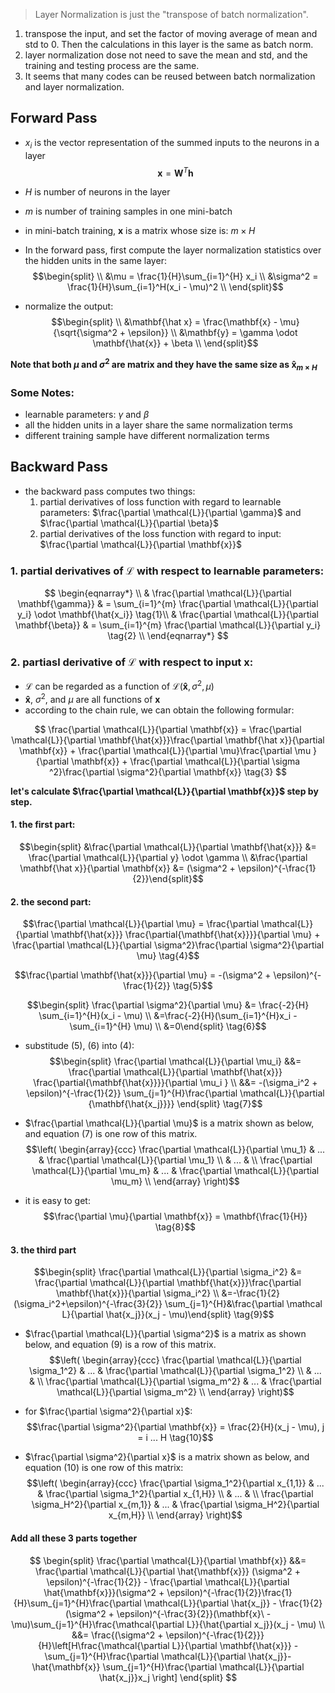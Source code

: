 > Layer Normalization is just the "transpose of batch normalization".

1. transpose the input, and set the factor of moving average of mean and std to 0. Then the calculations in this layer is the same as batch norm.
2. layer normalization dose not need to save the mean and std, and the training and testing process are the same.
3. It seems that many codes can be reused between batch normalization and layer normalization.

## Forward Pass
- $x_i$ is the vector representation of the summed inputs to the neurons in a layer
$$\mathbf{x} = \mathbf{W}^T\mathbf{h}$$
- $H$ is number of neurons in the layer
- $m$ is number of training samples in one mini-batch
- in mini-batch training, $\mathbf{x}$ is a matrix whose size is: $m \times H$

- In the forward pass, first compute the layer normalization statistics over the hidden units in the same layer:
$$\begin{split} \\
&\mu = \frac{1}{H}\sum_{i=1}^{H} x_i \\
&\sigma^2 = \frac{1}{H}\sum_{i=1}^H(x_i - \mu)^2 \\
\end{split}$$

- normalize the output:
$$\begin{split} \\
&\mathbf{\hat x} = \frac{\mathbf{x} - \mu}{\sqrt{\sigma^2 + \epsilon}} \\
&\mathbf{y} = \gamma \odot \mathbf{\hat{x}} + \beta \\
\end{split}$$

**Note that both $\mu$ and $\sigma^2$ are matrix and they have the same size as $\mathbf{\hat{x}}_{m \times H}$**

### Some Notes:
- learnable parameters: $\gamma$ and $\beta$
- all the hidden units in a layer share the same normalization terms
- different training sample have different normalization terms

## Backward Pass
- the backward pass computes two things:
     1. partial derivatives of loss function with regard to learnable parameters: $\frac{\partial \mathcal{L}}{\partial \gamma}$ and $\frac{\partial \mathcal{L}}{\partial \beta}$
     2. partial derivatives of the loss function with regard to input: $\frac{\partial \mathcal{L}}{\partial \mathbf{x}}$

### 1. partial derivatives of $\mathcal{\mathcal{L}}$ with respect to learnable parameters:
$$
\begin{eqnarray*} \\
& \frac{\partial \mathcal{L}}{\partial \mathbf{\gamma}} & = \sum_{i=1}^{m} \frac{\partial \mathcal{L}}{\partial y_i} \odot \mathbf{\hat{x_i}} \tag{1}\\
& \frac{\partial \mathcal{L}}{\partial \mathbf{\beta}} & = \sum_{i=1}^{m} \frac{\partial \mathcal{L}}{\partial y_i} \tag{2} \\
\end{eqnarray*}
$$

### 2. partiasl derivative of $\mathcal{L}$ with respect to input $\mathbf{x}$:
- $\mathcal{L}$ can be regarded as a function of $\mathcal{L}(\mathbf{\hat{x}}, \sigma^2, \mu)$
- $\mathbf{\hat{x}}$, $\sigma^2$, and $\mu$ are all functions of $\mathbf{x}$
- according to the chain rule, we can obtain the following formular:

$$
\frac{\partial \mathcal{L}}{\partial \mathbf{x}} = \frac{\partial \mathcal{L}}{\partial \mathbf{\hat{x}}}\frac{\partial \mathbf{\hat x}}{\partial \mathbf{x}} + \frac{\partial \mathcal{L}}{\partial \mu}\frac{\partial \mu }{\partial \mathbf{x}} + \frac{\partial \mathcal{L}}{\partial \sigma ^2}\frac{\partial \sigma^2}{\partial \mathbf{x}}
\tag{3}
$$

**let's calculate $\frac{\partial \mathcal{L}}{\partial \mathbf{x}}$ step by step.**

#### 1. the first part:
$$\begin{split}
&\frac{\partial \mathcal{L}}{\partial \mathbf{\hat{x}}} &= \frac{\partial \mathcal{L}}{\partial y} \odot \gamma \\
&\frac{\partial \mathbf{\hat x}}{\partial \mathbf{x}} &= (\sigma^2 + \epsilon)^{-\frac{1}{2}}\end{split}$$

#### 2. the second part:

$$\frac{\partial \mathcal{L}}{\partial \mu} = \frac{\partial \mathcal{L}}{\partial \mathbf{\hat{x}}} \frac{\partial{\mathbf{\hat{x}}}}{\partial \mu} + \frac{\partial \mathcal{L}}{\partial \sigma^2}\frac{\partial \sigma^2}{\partial \mu} \tag{4}$$

$$\frac{\partial \mathbf{\hat{x}}}{\partial \mu} =  -(\sigma^2 + \epsilon)^{-\frac{1}{2}}
\tag{5}$$

$$\begin{split}
\frac{\partial \sigma^2}{\partial \mu} &= \frac{-2}{H} \sum_{i=1}^{H}(x_i - \mu) \\
&=\frac{-2}{H}(\sum_{i=1}^{H}x_i - \sum_{i=1}^{H} \mu) \\
&=0\end{split} \tag{6}$$

- substitude $(5)$, $(6)$ into $(4)$:
$$\begin{split}
\frac{\partial \mathcal{L}}{\partial \mu_i} &&= \frac{\partial \mathcal{L}}{\partial \mathbf{\hat{x}}} \frac{\partial{\mathbf{\hat{x}}}}{\partial \mu_i } \\
&&=  -(\sigma_i^2 + \epsilon)^{-\frac{1}{2}} \sum_{j=1}^{H}\frac{\partial \mathcal{L}}{\partial {\mathbf{\hat{x_j}}}}
\end{split} \tag{7}$$

- $\frac{\partial \mathcal{L}}{\partial \mu}$ is a matrix shown as below, and equation ($7$) is one row of this matrix.
$$\left(
\begin{array}{ccc}
\frac{\partial \mathcal{L}}{\partial \mu_1} & ... & \frac{\partial \mathcal{L}}{\partial \mu_1} \\
 & ... &  \\
\frac{\partial \mathcal{L}}{\partial \mu_m} & ... & \frac{\partial \mathcal{L}}{\partial \mu_m} \\
\end{array}
\right)$$

- it is easy to get:
$$\frac{\partial \mu}{\partial \mathbf{x}} = \mathbf{\frac{1}{H}}
\tag{8}$$

#### 3. the third part
$$\begin{split}
\frac{\partial \mathcal{L}}{\partial \sigma_i^2} &= \frac{\partial \mathcal{L}}{\partial \mathbf{\hat{x}}}\frac{\partial \mathbf{\hat{x}}}{\partial \sigma_i^2} \\
 &=-\frac{1}{2}(\sigma_i^2+\epsilon)^{-\frac{3}{2}} \sum_{j=1}^{H}&\frac{\partial \mathcal L}{\partial \hat{x_j}}(x_j - \mu)\end{split} \tag{9}$$

- $\frac{\partial \mathcal{L}}{\partial \sigma^2}$ is a matrix as shown below, and equation ($9$) is a row of this matrix.
$$\left(
\begin{array}{ccc}
\frac{\partial \mathcal{L}}{\partial \sigma_1^2} & ... & \frac{\partial \mathcal{L}}{\partial \sigma_1^2} \\
 & ... &  \\
\frac{\partial \mathcal{L}}{\partial \sigma_m^2} & ... & \frac{\partial \mathcal{L}}{\partial \sigma_m^2} \\
\end{array}
\right)$$

- for $\frac{\partial \sigma^2}{\partial x}$:
$$\frac{\partial \sigma^2}{\partial \mathbf{x}} = \frac{2}{H}(x_j - \mu),
j = i ... H \tag{10}$$

- $\frac{\partial \sigma^2}{\partial x}$ is a matrix shown as below, and equation ($10$) is one row of this matrix:
$$\left(
\begin{array}{ccc}
\frac{\partial \sigma_1^2}{\partial x_{1,1}} & ... & \frac{\partial \sigma_1^2}{\partial x_{1,H}} \\
 & ... &  \\
\frac{\partial \sigma_H^2}{\partial x_{m,1}} & ... & \frac{\partial \sigma_H^2}{\partial x_{m,H}} \\
\end{array}
\right)$$

#### Add all these 3 parts together

$$
\begin{split}
\frac{\partial \mathcal{L}}{\partial \mathbf{x}} &&= \frac{\partial \mathcal{L}}{\partial \hat{\mathbf{x}}} (\sigma^2 + \epsilon)^{-\frac{1}{2}} - \frac{\partial \mathcal{L}}{\partial \hat{\mathbf{x}}}(\sigma^2 + \epsilon)^{-\frac{1}{2}}\frac{1}{H}\sum_{j=1}^{H}\frac{\partial \mathcal{L}}{\partial \hat{x_j}} - \frac{1}{2}(\sigma^2 + \epsilon)^{-\frac{3}{2}}(\mathbf{x}\ - \mu)\sum_{j=1}^{H}\frac{\mathcal{\partial L}}{\hat{\partial x_j}}(x_j - \mu) \\
&&= \frac{(\sigma^2 + \epsilon)^{-\frac{1}{2}}}{H}\left[H\frac{\mathcal{\partial L}}{\partial \mathbf{\hat{x}}} - \sum_{j=1}^{H}\frac{\partial \mathcal{L}}{\partial \hat{x_j}}- \hat{\mathbf{x}} \sum_{j=1}^{H}\frac{\partial \mathcal{L}}{\partial \hat{x_j}}x_j  \right]
\end{split}
$$
